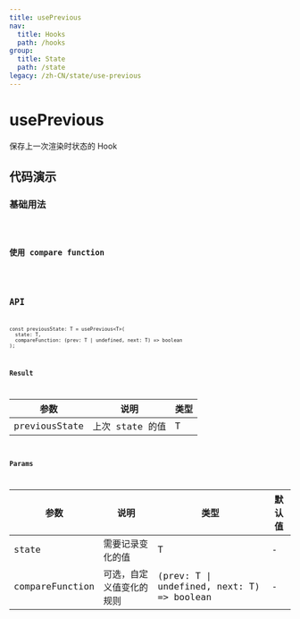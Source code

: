 ```yaml
---
title: usePrevious
nav:
  title: Hooks
  path: /hooks
group:
  title: State
  path: /state
legacy: /zh-CN/state/use-previous
---
```


# usePrevious

保存上一次渲染时状态的 Hook


## 代码演示

### 基础用法

<code src="./demo/demo1.tsx" />

### 使用 compare function

<code src="./demo/demo2.tsx" />

## API
```
const previousState: T = usePrevious<T>(
  state: T,
  compareFunction: (prev: T | undefined, next: T) => boolean
);
```

### Result

| 参数 | 说明     | 类型 |
|------|----------|------|
| previousState | 上次 state 的值 | T  |

### Params

| 参数    | 说明     | 类型                   | 默认值 |
|---------|----------|------------------------|--------|
| state | 需要记录变化的值 | T | -      |
| compareFunction | 可选，自定义值变化的规则 | (prev: T \| undefined, next: T) => boolean | -      |
